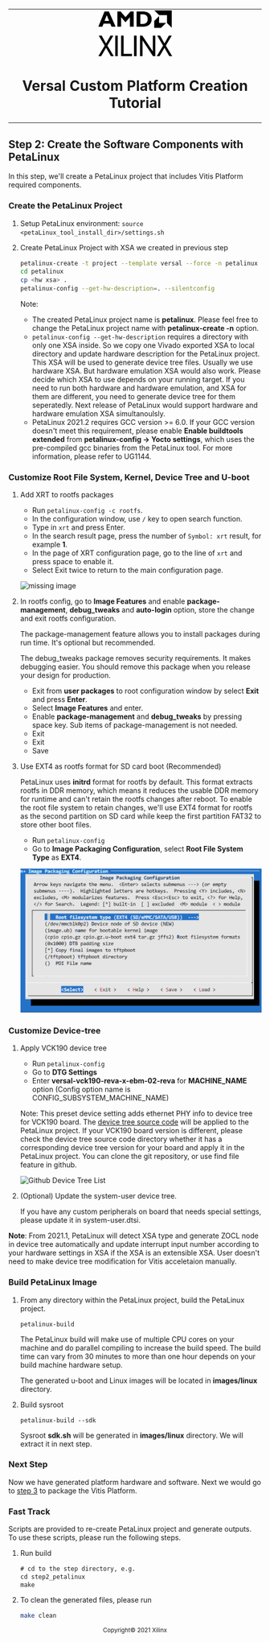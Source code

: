 ﻿<!-- 
# Copyright 2021 Xilinx Inc.
# 
# Licensed under the Apache License, Version 2.0 (the "License");
# you may not use this file except in compliance with the License.
# You may obtain a copy of the License at
#
#     http://www.apache.org/licenses/LICENSE-2.0
#
# Unless required by applicable law or agreed to in writing, software
# distributed under the License is distributed on an "AS IS" BASIS,
# WITHOUT WARRANTIES OR CONDITIONS OF ANY KIND, either express or implied.
# See the License for the specific language governing permissions and
# limitations under the License.
-->


<table width="100%">
 <tr width="100%">
    <td align="center"><img src="https://raw.githubusercontent.com/Xilinx/Image-Collateral/main/xilinx-logo.png" width="30%"/><h1>Versal Custom Platform Creation Tutorial</h1>
    </td>
 </tr>
</table>

## Step 2: Create the Software Components with PetaLinux

In this step, we'll create a PetaLinux project that includes Vitis Platform required components.

### Create the PetaLinux Project

1. Setup PetaLinux environment: `source <petaLinux_tool_install_dir>/settings.sh`

2. Create PetaLinux Project with XSA we created in previous step

   ```bash
   petalinux-create -t project --template versal --force -n petalinux
   cd petalinux
   cp <hw xsa> .
   petalinux-config --get-hw-description=. --silentconfig
   ```

   Note:

   - The created PetaLinux project name is **petalinux**. Please feel free to change the PetaLinux project name with **petalinux-create -n** option.
   - `petalinux-config --get-hw-description` requires a directory with only one XSA inside. So we copy one Vivado exported XSA to local directory and update hardware description for the PetaLinux project. This XSA will be used to generate device tree files. Usually we use hardware XSA. But hardware emulation XSA would also work. Please decide which XSA to use depends on your running target. If you need to run both hardware and hardware emulation, and XSA for them are different, you need to generate device tree for them seperatedly. Next release of PetaLinux would support hardware and hardware emulation XSA simultanoulsly.
   - PetaLinux 2021.2 requires GCC version >= 6.0. If your GCC version doesn't meet this requirement, please enable **Enable buildtools extended** from **petalinux-config → Yocto settings**, which uses the pre-compiled gcc binaries from the PetaLinux tool. For more information, please refer to UG1144.




### Customize Root File System, Kernel, Device Tree and U-boot

1. Add XRT to rootfs packages
   
   - Run `petalinux-config -c rootfs`. 
   - In the configuration window, use `/` key to open search function. 
   - Type in `xrt` and press Enter. 
   - In the search result page, press the number of `Symbol: xrt` result, for example **1**. 
   - In the page of XRT configuration page, go to the line of `xrt` and press space to enable it.
   - Select Exit twice to return to the main configuration page.

   ![missing image](./images/step2/petalinux_enable_xrt.png)

2. In rootfs config, go to **Image Features** and enable **package-management**, **debug_tweaks** and **auto-login** option, store the change and exit rootfs configuration.

   The package-management feature allows you to install packages during run time. It's optional but recommended.

   The debug_tweaks package removes security requirements. It makes debugging easier. You should remove this package when you release your design for production.

   - Exit from **user packages** to root configuration window by select **Exit** and press **Enter**.
   - Select **Image Features** and enter. 
   - Enable **package-management** and **debug_tweaks** by pressing space key. Sub items of package-management is not needed.
   - Exit
   - Exit
   - Save

3. Use EXT4 as rootfs format for SD card boot (Recommended)

   PetaLinux uses **initrd** format for rootfs by default. This format extracts rootfs in DDR memory, which means it reduces the usable DDR memory for runtime and can't retain the rootfs changes after reboot. To enable the root file system to retain changes, we'll use EXT4 format for rootfs as the second partition on SD card while keep the first partition FAT32 to store other boot files.

   - Run `petalinux-config`
   - Go to **Image Packaging Configuration**, select **Root File System Type** as **EXT4**.

   ![missing image](./images/step2/petalinux_root_filesystem_type.png)


### Customize Device-tree   

1. Apply VCK190 device tree

   - Run `petalinux-config`
   - Go to **DTG Settings**
   - Enter **versal-vck190-reva-x-ebm-02-reva** for **MACHINE_NAME** option (Config option name is CONFIG_SUBSYSTEM_MACHINE_NAME)
   
   Note: This preset device setting adds ethernet PHY info to device tree for VCK190 board. The [device tree source code][1] will be applied to the PetaLinux project. If your VCK190 board version is different, please check the device tree source code directory whether it has a corresponding device tree version for your board and apply it in the PetaLinux project. You can clone the git repository, or use find file feature in github.

   ![Github Device Tree List](images/step2/github_find_available_device_tree.png)

[1]: https://github.com/Xilinx/u-boot-xlnx/blob/master/arch/arm/dts/versal-vck190-revA-x-ebm-02-revA.dts

2. (Optional) Update the system-user device tree.

   If you have any custom peripherals on board that needs special settings, please update it in system-user.dtsi.

**Note**: From 2021.1, PetaLinux will detect XSA type and generate ZOCL node in device tree automatically and update interrupt input number according to your hardware settings in XSA if the XSA is an extensible XSA. User doesn't need to make device tree modification for Vitis acceletaion manually.



### Build PetaLinux Image

1. From any directory within the PetaLinux project, build the PetaLinux project.

   ```
   petalinux-build
   ```

   The PetaLinux build will make use of multiple CPU cores on your machine and do parallel compiling to increase the build speed. The build time can vary from 30 minutes to more than one hour depends on your build machine hardware setup.

   The generated u-boot and Linux images will be located in **images/linux** directory.


2. Build sysroot

   ```
   petalinux-build --sdk
   ```

   Sysroot **sdk.sh** will be generated in **images/linux** directory. We will extract it in next step.

### Next Step

Now we have generated platform hardware and software. Next we would go to [step 3](./step3.md) to package the Vitis Platform.

### Fast Track

Scripts are provided to re-create PetaLinux project and generate outputs. To use these scripts, please run the following steps.

1. Run build

   ```
   # cd to the step directory, e.g.
   cd step2_petalinux
   make
   ```

2. To clean the generated files, please run

   ```bash
   make clean
   ```




<p align="center"><sup>Copyright&copy; 2021 Xilinx</sup></p>
